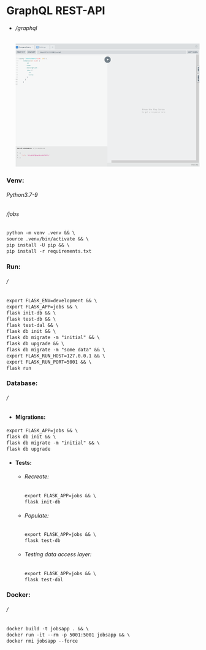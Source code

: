 GraphQL REST-API
================
- ###### /graphql
  
  ![](static/images/img.png)

### Venv:
###### Python3.7-9
###### /jobs
```shell
python -m venv .venv && \
source .venv/bin/activate && \
pip install -U pip && \
pip install -r requirements.txt
```
### Run:
###### /
```shell
export FLASK_ENV=development && \
export FLASK_APP=jobs && \
flask init-db && \
flask test-db && \
flask test-dal && \
flask db init && \
flask db migrate -m "initial" && \ 
flask db upgrade && \
flask db migrate -m "some data" && \ 
export FLASK_RUN_HOST=127.0.0.1 && \
export FLASK_RUN_PORT=5001 && \
flask run
```
### Database:
###### /
- #### Migrations:
```shell
export FLASK_APP=jobs && \
flask db init && \
flask db migrate -m "initial" && \ 
flask db upgrade
```
- #### Tests:
  - ###### Recreate:
    ```shell
    export FLASK_APP=jobs && \
    flask init-db
    ```
  - ###### Populate:
    ```shell
    export FLASK_APP=jobs && \
    flask test-db 
    ```
  - ###### Testing data access layer:
    ```shell
    export FLASK_APP=jobs && \
    flask test-dal
    ```
    
### Docker:
###### /
```shell
docker build -t jobsapp . && \ 
docker run -it --rm -p 5001:5001 jobsapp && \
docker rmi jobsapp --force
```